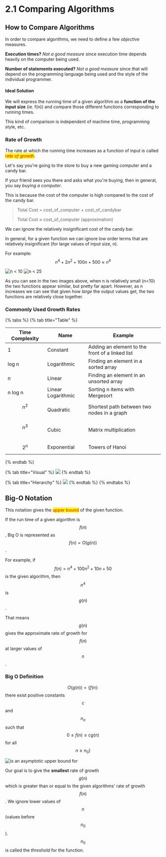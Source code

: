 # 2.1 Comparing Algorithms

## How to Compare Algorithms

In order to compare algorithms, we need to define a few _objective_ measures.

**Execution times?** _Not a good measure_ since execution time depends heavily on the computer being used.

**Number of statements executed?** _Not a good measure_ since that will depend on the programming language being used and the style of the individual programmer.

#### Ideal Solution

We will express the running time of a given algorithm as a **function of the input size** (ie. f(n)) and compare those different functions corresponding to running times.

This kind of comparison is independent of machine time, programming style, etc.

### Rate of Growth

The rate at which the running time increases as a function of input is called _<mark style="color:red;">rate of growth</mark>_.

Let's say you're going to the store to buy a new gaming computer and a candy bar.

If your friend sees you there and asks what you're buying, then in general, you say _buying a computer_.

This is because the cost of the computer is high compared to the cost of the candy bar.

> Total Cost = cost\_of\_computer + cost\_of\_candybar
>
> Total Cost ≈ cost\_of\_computer (approximation)

We can ignore the relatively insignificant cost of the candy bar.

In general, for a given function we can ignore low order terms that are relatively insignificant (for large values of input size, n).

For example: $$n^4+2n^2+100n+500≈n^4$$&#x20;

![n < 10](../../../.gitbook/assets/rog1.png) ![n < 25](../../../.gitbook/assets/rog2.png)

As you can see in the two images above, when n is relatively small (n<10) the two functions appear similar, but pretty far apart.  However, as n increases we can see that given how _large_ the output values get, the two functions are relatively close together. &#x20;

### Commonly Used Growth Rates

{% tabs %}
{% tab title="Table" %}


| Time Complexity | Name               | Example                                         |
| --------------- | ------------------ | ----------------------------------------------- |
| 1               | Constant           | Adding an element to the front of a linked list |
| log n           | Logarithmic        | Finding an element in a sorted array            |
| n               | Linear             | Finding an element in an unsorted array         |
| n log n         | Linear Logarithmic | Sorting n items with Mergesort                  |
| $$n^2$$​        | Quadratic          | Shortest path between two nodes in a graph      |
| $$n^3$$​        | Cubic              | Matrix multiplication                           |
| $$2^n$$         | Exponential        | Towers of Hanoi                                 |
{% endtab %}

{% tab title="Visual" %}
![](../../../.gitbook/assets/rog3.png)
{% endtab %}

{% tab title="Hierarchy" %}
![](../../../.gitbook/assets/rog4.png)
{% endtab %}
{% endtabs %}

## Big-O Notation

This notation gives the <mark style="color:red;">upper bound</mark> of the given function.

If the run time of a given algorithm is $$f(n)$$, Big O is represented as $$f(n)=O(g(n))$$.

For example, if $$f(n)=n^4+100n^2+10n+50$$ is the given algorithm, then $$n^4$$ is $$g(n)$$.

That means $$g(n)$$ gives the approximate rate of growth for $$f(n)$$ at larger values of $$n$$.

### Big O Definition

$$O(g(n)) = \{ f(n) :$$​ there exist positive constants $$c$$ and $$n_o$$ such that $$0 ≤ f(n) ≤ cg(n)$$ for all $$n ≥ n_0\}$$

![is an asymptotic upper bound for ](../../../.gitbook/assets/rog5.png)

Our goal is to give the **smallest** rate of growth $$g(n)$$ which is greater than or equal to the given algorithms' rate of growth $$f(n)$$.  We ignore lower values of $$n$$ (values before$$n_0$$).  $$n_0$$ is called the _threshold_ for the function.&#x20;
